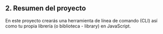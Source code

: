 ## 2. Resumen del proyecto

En este proyecto crearás una herramienta de línea de comando (CLI) así como tu
propia librería (o biblioteca - library) en JavaScript.
